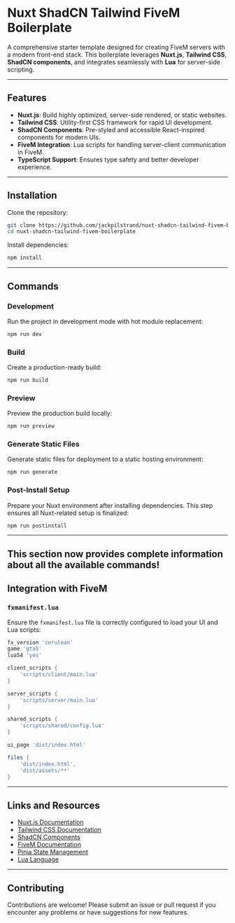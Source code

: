 # Nuxt ShadCN Tailwind FiveM Boilerplate

A comprehensive starter template designed for creating FiveM servers with a modern front-end stack. This boilerplate leverages **Nuxt.js**, **Tailwind CSS**, **ShadCN components**, and integrates seamlessly with **Lua** for server-side scripting.

---

## Features

- **Nuxt.js**: Build highly optimized, server-side rendered, or static websites.
- **Tailwind CSS**: Utility-first CSS framework for rapid UI development.
- **ShadCN Components**: Pre-styled and accessible React-inspired components for modern UIs.
- **FiveM Integration**: Lua scripts for handling server-client communication in FiveM.
- **TypeScript Support**: Ensures type safety and better developer experience.

---

## Installation

Clone the repository:

```bash
git clone https://github.com/jackpilstrand/nuxt-shadcn-tailwind-fivem-boilerplate.git
cd nuxt-shadcn-tailwind-fivem-boilerplate
```

Install dependencies:

```bash
npm install
```


---

## Commands

### Development

Run the project in development mode with hot module replacement:

```bash
npm run dev
```

### Build

Create a production-ready build:

```bash
npm run build
```

### Preview

Preview the production build locally:

```bash
npm run preview
```

### Generate Static Files

Generate static files for deployment to a static hosting environment:

```bash
npm run generate
```

### Post-Install Setup

Prepare your Nuxt environment after installing dependencies. This step ensures all Nuxt-related setup is finalized:

```bash
npm run postinstall
```

--- 

This section now provides complete information about all the available commands!
---

## Integration with FiveM

### `fxmanifest.lua`

Ensure the `fxmanifest.lua` file is correctly configured to load your UI and Lua scripts:

```lua
fx_version 'cerulean'
game 'gta5'
lua54 'yes'

client_scripts {
    'scripts/client/main.lua'
}

server_scripts {
    'scripts/server/main.lua'
}

shared_scripts {
    'scripts/shared/config.lua'
}

ui_page 'dist/index.html'

files {
    'dist/index.html',
    'dist/assets/**'
}
```

---

## Links and Resources

- [Nuxt.js Documentation](https://nuxt.com/docs)
- [Tailwind CSS Documentation](https://tailwindcss.com/docs)
- [ShadCN Components](https://shadcn.dev/)
- [FiveM Documentation](https://docs.fivem.net/)
- [Pinia State Management](https://pinia.vuejs.org/)
- [Lua Language](https://www.lua.org/manual/5.4/)

---

## Contributing

Contributions are welcome! Please submit an issue or pull request if you encounter any problems or have suggestions for new features.
